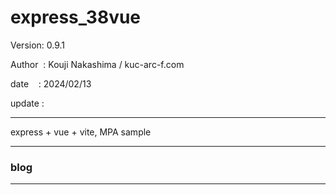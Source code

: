 ﻿# express_38vue

 Version: 0.9.1

 Author  : Kouji Nakashima / kuc-arc-f.com

 date    : 2024/02/13 

 update :

***

express + vue + vite, MPA sample

***
### blog

***

